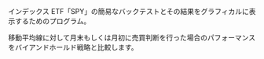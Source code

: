 インデックス ETF「SPY」の簡易なバックテストとその結果をグラフィカルに表示するためのプログラム。

移動平均線に対して月末もしくは月初に売買判断を行った場合のパフォーマンスをバイアンドホールド戦略と比較します。
